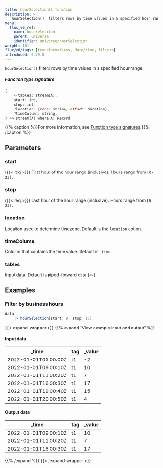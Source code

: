 ```yaml
---
title: hourSelection() function
description: >
  `hourSelection()` filters rows by time values in a specified hour range.
menu:
  flux_v0_ref:
    name: hourSelection
    parent: universe
    identifier: universe/hourSelection
weight: 101
flux/v0/tags: [transformations, date/time, filters]
introduced: 0.39.0
---
```


<!------------------------------------------------------------------------------

IMPORTANT: This page was generated from comments in the Flux source code. Any
edits made directly to this page will be overwritten the next time the
documentation is generated. 

To make updates to this documentation, update the function comments above the
function definition in the Flux source code:

https://github.com/influxdata/flux/blob/master/stdlib/universe/universe.flux#L1043-L1051

Contributing to Flux: https://github.com/influxdata/flux#contributing
Fluxdoc syntax: https://github.com/influxdata/flux/blob/master/docs/fluxdoc.md

------------------------------------------------------------------------------->

`hourSelection()` filters rows by time values in a specified hour range.



##### Function type signature

```js
(
    <-tables: stream[A],
    start: int,
    stop: int,
    ?location: {zone: string, offset: duration},
    ?timeColumn: string,
) => stream[A] where A: Record
```

{{% caption %}}For more information, see [Function type signatures](/flux/v0/function-type-signatures/).{{% /caption %}}

## Parameters

### start
({{< req >}})
First hour of the hour range (inclusive). Hours range from `[0-23]`.



### stop
({{< req >}})
Last hour of the hour range (inclusive). Hours range from `[0-23]`.



### location

Location used to determine timezone. Default is the `location` option.



### timeColumn

Column that contains the time value. Default is `_time`.



### tables

Input data. Default is piped-forward data (`<-`).




## Examples

### Filter by business hours

```js
data
    |> hourSelection(start: 9, stop: 17)

```

{{< expand-wrapper >}}
{{% expand "View example input and output" %}}

#### Input data

| _time                | tag  | _value  |
| -------------------- | ---- | ------- |
| 2022-01-01T05:00:00Z | t1   | -2      |
| 2022-01-01T09:00:10Z | t1   | 10      |
| 2022-01-01T11:00:20Z | t1   | 7       |
| 2022-01-01T16:00:30Z | t1   | 17      |
| 2022-01-01T19:00:40Z | t1   | 15      |
| 2022-01-01T20:00:50Z | t1   | 4       |


#### Output data

| _time                | tag  | _value  |
| -------------------- | ---- | ------- |
| 2022-01-01T09:00:10Z | t1   | 10      |
| 2022-01-01T11:00:20Z | t1   | 7       |
| 2022-01-01T16:00:30Z | t1   | 17      |

{{% /expand %}}
{{< /expand-wrapper >}}
